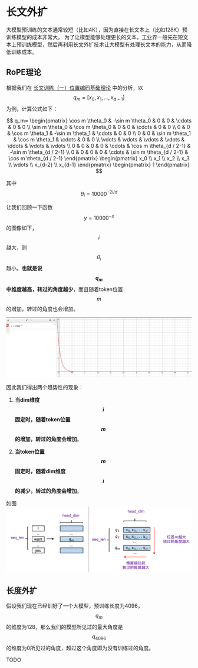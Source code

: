# 长文外扩

大模型预训练的文本通常较短（比如4K），因为直接在长文本上（比如128K）预训练模型的成本非常大。
为了让模型能够处理更长的文本，工业界一般先在短文本上预训练模型，然后再利用长文外扩技术让大模型有处理长文本的能力，从而降低训练成本。

## RoPE理论

根据我们在 [长文训练（一）位置编码基础理论](https://zhuanlan.zhihu.com/p/1933621399240569735) 中的分析，以
$$q_m=[x_0, x_1, \ldots, x_{d-1}]$$
为例，计算公式如下：

$$
q_m=
\begin{pmatrix}
\cos m \theta_0 & -\sin m \theta_0 & 0 & 0 & \cdots & 0 & 0 \\
\sin m \theta_0 & \cos m \theta_0 & 0 & 0 & \cdots & 0 & 0 \\
0 & 0 & \cos m \theta_1 & -\sin m \theta_1 & \cdots & 0 & 0 \\
0 & 0 & \sin m \theta_1 & \cos m \theta_1 & \cdots & 0 & 0 \\
\vdots & \vdots & \vdots & \vdots & \ddots & \vdots & \vdots \\
0 & 0 & 0 & 0 & \cdots & \cos m \theta_{d / 2-1} & -\sin m \theta_{d / 2-1} \\
0 & 0 & 0 & 0 & \cdots & \sin m \theta_{d / 2-1} & \cos m \theta_{d / 2-1}
\end{pmatrix}
\begin{pmatrix}
x_0 \\
x_1 \\
x_2 \\
x_3 \\
\vdots \\
x_{d-2} \\
x_{d-1}
\end{pmatrix}
\begin{pmatrix}
1
\end{pmatrix}
$$

其中
$$\theta_i = 10000^{-2i/d}$$

让我们回顾一下函数
$$y = 10000^{-x}$$
的图像如下，
$$i$$
越大，则
$$\theta_i$$
越小。**也就是说
$$q_m$$
中维度越高，转过的角度越少**，而且随着token位置
$$m$$
的增加，转过的角度也会增加。

![img](https://github.com/monster119120/Industrial_LLM_tutorial/raw/main/2_training/algo/long_context/theta_formula.png)


因此我们得出两个趋势性的现象：
1. **当dim维度
$$i$$
固定时，随着token位置
$$m$$
的增加，转过的角度会增加**。

2. **当token位置
$$m$$
固定时，随着dim维度
$$i$$
的减少，转过的角度会增加**。

如图
![img](https://github.com/monster119120/Industrial_LLM_tutorial/raw/main/2_training/algo/long_context/theta_trends.png)

## 长度外扩

假设我们现在已经训好了一个大模型，预训练长度为4096，
$$q_m$$
的维度为128，那么我们的模型所见过的最大角度是
$$q_{4096}$$
的维度为0所见过的角度，超过这个角度即为没有训练过的角度。

TODO